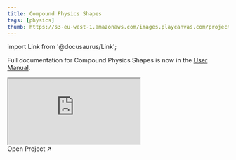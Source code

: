 ```yaml
---
title: Compound Physics Shapes
tags: [physics]
thumb: https://s3-eu-west-1.amazonaws.com/images.playcanvas.com/projects/12/688146/E92618-image-75.jpg
---
```


import Link from '@docusaurus/Link';

Full documentation for Compound Physics Shapes is now in the [User Manual][documentation-page].

<div className="iframe-container">
    <iframe loading="lazy" src="https://playcanv.as/p/KXZ5Lsda/" title="Compound Physics Shapes"></iframe>
</div>

<Link to='https://playcanvas.com/project/688146/'>Open Project ↗</Link>

[documentation-page]: /user-manual/physics/compound-shapes/

